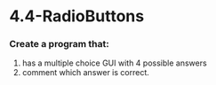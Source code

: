 # 4.4-RadioButtons

### Create a program that:
1. has a multiple choice GUI with 4 possible answers
2. comment which answer is correct.
